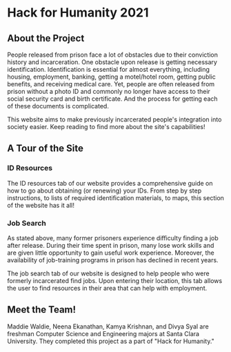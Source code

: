 # Hack for Humanity 2021

## About the Project

People released from prison face a lot of obstacles due to their conviction history and incarceration. One obstacle upon release is getting necessary identification. Identification is essential for almost everything, including housing, employment, banking, getting a motel/hotel room, getting public benefits, and receiving medical care. Yet, people are often released from prison without a photo ID and commonly no longer have access to their social security card and birth certificate. And the process for getting each of these documents is complicated.

This website aims to make previously incarcerated people's integration into society easier. Keep reading to find more about the site's capabilities!


## A Tour of the Site


### ID Resources

The ID resources tab of our website provides a comprehensive guide on how to go about obtaining (or renewing) your IDs. From step by step instructions, to lists of required identification materials, to maps, this section of the website has it all!

### Job Search

As stated above, many former prisoners experience difficulty finding a job after release. During their time spent in prison, many lose work skills and are given little opportunity to gain useful work experience. Moreover, the availability of job-training programs in prison has declined in recent years.

The job search tab of our website is designed to help people who were formerly incarcerated find jobs. Upon entering their location, this tab allows the user to find resources in their area that can help with employment.

## Meet the Team!

Maddie Waldie, Neena Ekanathan, Kamya Krishnan, and Divya Syal are freshman Computer Science and Engineering majors at Santa Clara University. They completed this project as a part of "Hack for Humanity."

